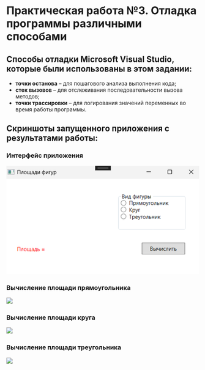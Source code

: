 # Практическая работа №3. Отладка программы различными способами

## Способы отладки Microsoft Visual Studio, которые были использованы в этом задании:
- **точки останова** – для пошагового анализа выполнения кода;
- **стек вызовов** – для отслеживания последовательности вызова методов;
- **точки трассировки** – для логирования значений переменных во время работы программы.

## Скриншоты запущенного приложения с результатами работы:
### Интерфейс приложения
![](image.png)

### Вычисление площади прямоугольника
![](image1.png)

### Вычисление площади круга
![](image2.png)

### Вычисление площади треугольника
![](image3.png)
